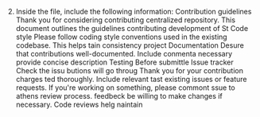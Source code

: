 2. Inside the file, include the following information: 
Contribution guidelines 
Thank you for considering contributing centralized repository. This document outlines the guidelines contributing development of St 
Code style 
Please follow coding style conventions used in the existing codebase. This helps tain consistency project 
Documentation 
Desure that 
contributions well-documented. Include conmenta necessary provide concise description 
Testing 
Before submittle 
Issue tracker 
Check the issu 
butions will go throug Thank you for your contribution 
charges ted thoroughly. Include relevant tast existing 
issues or feature requests. If you're working on something, please commont ssue to athens 
review process. feedbeck be willing to make changes if necessary. Code reviews helg naintain 
